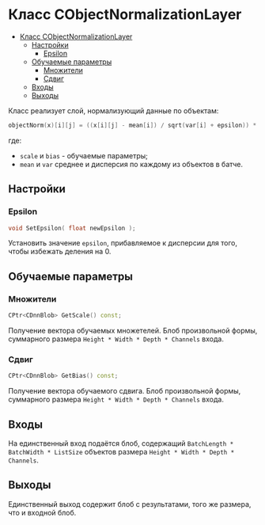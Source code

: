 # Класс CObjectNormalizationLayer

<!-- TOC -->

- [Класс CObjectNormalizationLayer](#класс-cobjectnormalizationlayer)
    - [Настройки](#настройки)
        - [Epsilon](#epsilon)
    - [Обучаемые параметры](#обучаемые-параметры)
        - [Множители](#множители)
        - [Сдвиг](#сдвиг)
    - [Входы](#входы)
    - [Выходы](#выходы)

<!-- /TOC -->

Класс реализует слой, нормализующий данные по объектам:

```c++
objectNorm(x)[i][j] = ((x[i][j] - mean[i]) / sqrt(var[i] + epsilon)) * scale[j] + bias[j]
```

где:

- `scale` и `bias` - обучаемые параметры;
- `mean` и `var` среднее и дисперсия по каждому из объектов в батче.

## Настройки

### Epsilon

```c++
void SetEpsilon( float newEpsilon );
```

Установить значение `epsilon`, прибавляемое к дисперсии для того, чтобы избежать деления на 0.

## Обучаемые параметры

### Множители

```c++
CPtr<CDnnBlob> GetScale() const;
```

Получение вектора обучаемых множетелей. Блоб произвольной формы, суммарного размера `Height * Width * Depth * Channels` входа.

### Сдвиг

```c++
CPtr<CDnnBlob> GetBias() const;
```

Получение вектора обучаемого сдвига. Блоб произвольной формы, суммарного размера `Height * Width * Depth * Channels` входа.

## Входы

На единственный вход подаётся блоб, содержащий `BatchLength * BatchWidth * ListSize` объектов размера `Height * Width * Depth * Channels`.

## Выходы

Единственный выход содержит блоб с результатами, того же размера, что и входной блоб.
